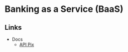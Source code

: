 # Banking as a Service (BaaS)

## Links

- Docs
  - [API Pix](https://developer.santander.com.br/api/documentacao/pix)
